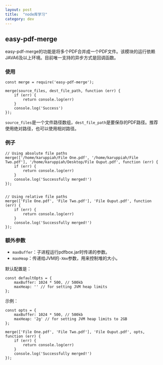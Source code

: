 ```yaml
---
layout: post
title:  "node库学习"
category: dev
---
```


## easy-pdf-merge

easy-pdf-merge的功能是将多个PDF合并成一个PDF文件。该模块的运行依赖JAVA6及以上环境。目前唯一支持的异步方式是回调函数。

### 使用

```
const merge = require('easy-pdf-merge');

merge(source_files, dest_file_path, function (err) {
    if (err) {
        return console.log(err)
    }
    console.log('Success')
});
```
`source_files`是一个文件路径数组，`dest_file_path`是要保存的PDF路径。推荐使用绝对路径，也可以使用相对路径。

### 例子

```
// Using absolute file paths
merge(['/home/karuppiah/File One.pdf', '/home/karuppiah/File Two.pdf'], '/home/karuppiah/Desktop/File Ouput.pdf', function (err) {
    if (err) {
        return console.log(err)
    }
    console.log('Successfully merged!')
});


// Using relative file paths
merge(['File One.pdf', 'File Two.pdf'], 'File Ouput.pdf', function (err) {
    if (err) {
        return console.log(err)
    }
    console.log('Successfully merged!')
});
```
### 额外参数

- `maxBuffer`：子进程运行pdfbox.jar时传递的参数。
- `maxHeap`：传递给JVM的`-Xmx`参数，用来控制堆的大小。

默认配置是：
```
const defaultOpts = {
    maxBuffer: 1024 * 500, // 500kb
    maxHeap: '' // for setting JVM heap limits
};
```
示例：
```
const opts = {
    maxBuffer: 1024 * 500, // 500kb
    maxHeap: '2g' // for setting JVM heap limits to 2GB
};

merge(['File One.pdf', 'File Two.pdf'], 'File Ouput.pdf', opts, function (err) {
    if (err) {
        return console.log(err)
    }
    console.log('Successfully merged!')
});
```